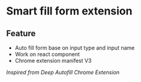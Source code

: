 # Smart fill form extension


## Feature
- Auto fill form base on input type and input name
- Work on react component
- Chrome extension manifest V3


*Inspired from Deep Autofill Chrome Extension*